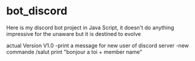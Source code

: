 # bot_discord
Here is my discord bot project in Java Script, it doesn't do anything impressive for the unaware but it is destined to evolve


actual Version V1.0
-print a message for new user of discord server
-new commande /salut print "bonjour a toi + member name"
